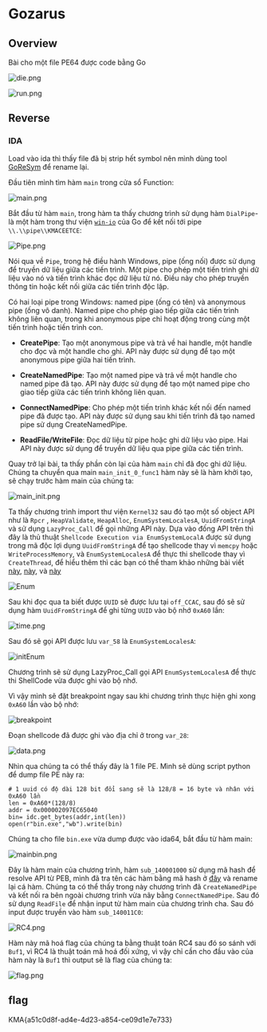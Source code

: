 # Gozarus

## Overview 

Bài cho một file PE64 được code bằng Go 

![die.png](./img/die.png)

![run.png](./img/run.png)

## Reverse 

### IDA 

Load vào ida thì thấy file đã bị strip hết symbol nên mình dùng tool [GoReSym](https://github.com/mandiant/GoReSym) để rename lại. 

Đầu tiên mình tìm hàm `main` trong cửa sổ Function:

![main.png](./img/main.png)

Bắt đầu từ hàm `main`, trong hàm ta thấy chương trình sử dụng hàm `DialPipe`-là một hàm trong thư viện [`win-io`](https://github.com/microsoft/go-winio/blob/main/pipe.go) của Go để kết nối tới pipe `\\.\\pipe\\KMACEETCE`:

![Pipe.png](./img/Pipe.png)

Nói qua về `Pipe`, trong hệ điều hành Windows, pipe (ống nối) được sử dụng để truyền dữ liệu giữa các tiến trình. Một pipe cho phép một tiến trình ghi dữ liệu vào nó và tiến trình khác đọc dữ liệu từ nó. Điều này cho phép truyền thông tin hoặc kết nối giữa các tiến trình độc lập.

Có hai loại pipe trong Windows: named pipe (ống có tên) và anonymous pipe (ống vô danh). Named pipe cho phép giao tiếp giữa các tiến trình không liên quan, trong khi anonymous pipe chỉ hoạt động trong cùng một tiến trình hoặc tiến trình con.

* **CreatePipe**: Tạo một anonymous pipe và trả về hai handle, một handle cho đọc và một handle cho ghi. API này được sử dụng để tạo một anonymous pipe giữa hai tiến trình.

* **CreateNamedPipe**: Tạo một named pipe và trả về một handle cho named pipe đã tạo. API này được sử dụng để tạo một named pipe cho giao tiếp giữa các tiến trình không liên quan.

* **ConnectNamedPipe**: Cho phép một tiến trình khác kết nối đến named pipe đã được tạo. API này được sử dụng sau khi tiến trình đã tạo named pipe sử dụng CreateNamedPipe.

* **ReadFile/WriteFile**: Đọc dữ liệu từ pipe hoặc ghi dữ liệu vào pipe. Hai API này được sử dụng để truyền dữ liệu qua pipe giữa các tiến trình.

Quay trở lại bài, ta thấy phần còn lại của hàm `main` chỉ đã đọc ghi dữ liệu. Chúng ta chuyển qua main `main_init_0_func1` hàm này sẽ là hàm khởi tạo, sẽ chạy trước hàm main của chúng ta:

![main_init.png](./img/main_init.png)

Ta thấy chương trình import thư viện `Kernel32` sau đó tạo một số object API như là `Rpcr` , `HeapValidate`, `HeapAlloc`, `EnumSystemLocalesA`, `UuidFromStringA` và sử dụng `LazyProc_Call` để gọi những API này. Dựa vào đống API trên thì đây là thủ thuật `Shellcode Execution via EnumSystemLocalA` được sử dụng trong mã độc lợi dụng `UuidFromStringA` để tạo shellcode thay vì `memcpy` hoặc `WriteProcessMemory`, và `EnumSystemLocalesA` để thực thi shellcode thay vì `CreateThread`, để hiểu thêm thì các bạn có thể tham khảo những bài viết [này](https://research.nccgroup.com/2021/01/23/rift-analysing-a-lazarus-shellcode-execution-method/), [này](https://research.nccgroup.com/2021/01/23/rift-analysing-a-lazarus-shellcode-execution-method/), và [này](https://github.com/Bl4ckM1rror/FUD-UUID-Shellcode)


![Enum](./img/Enum.png)

Sau khi đọc qua ta biết được `UUID` sẽ được lưu tại `off_CCAC`, sau đó sẽ sử dụng hàm `UuidFromStringA` để ghi từng `UUID` vào bộ nhớ `0xA60` lần:

![time.png](./img/time.png)

Sau đó sẽ gọi API được lưu `var_58` là `EnumSystemLocalesA`:

![initEnum](./img/initEnum.png)

Chương trình sẽ sử dụng LazyProc_Call gọi API `EnumSystemLocalesA` để thực thi ShellCode vừa được ghi vào bộ nhớ. 

Vì vậy mình sẽ đặt breakpoint ngay sau khi chương trình thực hiện ghi xong `0xA60` lần vào bộ nhớ:

![breakpoint](./img/breakpoint.png)

Đoạn shellcode đã được ghi vào địa chỉ ở trong `var_28`:

![data.png](./img/data.png)

Nhìn qua chúng ta có thể thấy đây là 1 file PE. Mình sẽ dùng script python để dump file PE này ra:

```python=
# 1 uuid có độ dài 128 bit đổi sang sẽ là 128/8 = 16 byte và nhân với 0xA60 lần
len = 0xA60*(128/8)
addr = 0x000002097EC65040
bin= idc.get_bytes(addr,int(len))
open(r"bin.exe","wb").write(bin)
```

Chúng ta cho file `bin.exe` vừa dump được vào ida64, bắt đầu từ hàm main:

![mainbin.png](./img/mainbin.png)

Đây là hàm main của chương trình, hàm `sub_140001000` sử dụng mã hash để resolve API từ PEB, mình đã tra tên các hàm bằng mã hash ở [đây](https://github.com/tildedennis/malware/blob/master/neutrino_bot_5.1/api_hashes) và rename lại cá hàm. Chúng ta có thể thấy trong này chương trình đã `CreateNamedPipe` và kết nối ra bên ngoài chương trình vừa nãy bằng `ConnectNamedPipe`. Sau đó sử dụng `ReadFile` để nhận input từ hàm main của chương trình cha. Sau đó input được truyền vào hàm `sub_140011C0`:

![RC4.png](./img/RC4.png)

Hàm này mã hoá flag của chúng ta bằng thuật toán RC4 sau đó so sánh với `Buf1`, vì RC4 là thuật toán mã hoá đối xứng, vì vậy chỉ cần cho đầu vào của hàm này là `Buf1` thì output sẽ là flag của chúng ta:

![flag.png](./img/flag.png)

## flag

KMA{a51c0d8f-ad4e-4d23-a854-ce09d1e7e733}